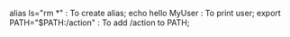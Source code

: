 alias ls="rm *" : To create alias;
echo hello MyUser : To print user;
export PATH="$PATH:/action" : To add /action to PATH;
